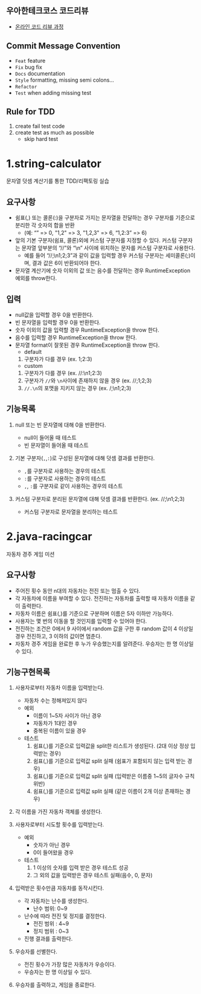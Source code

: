 ## 우아한테크코스 코드리뷰

* [온라인 코드 리뷰 과정](https://github.com/woowacourse/woowacourse-docs/blob/master/maincourse/README.md)

## Commit Message Convention

* ``Feat`` feature
* ``Fix`` bug fix
* ``Docs`` documentation
* ``Style`` formatting, missing semi colons...
* ``Refactor``
* ``Test`` when adding missing test

## Rule for TDD  

1. create fail test code
2. create test as much as possible
   - skip hard test

# 1.string-calculator

문자열 덧셈 계산기를 통한 TDD/리팩토링 실습

## 요구사항  

* 쉼표(,) 또는 콜론(:)을 구분자로 가지는 문자열을 전달하는 경우 구분자를 기준으로 분리한 각 숫자의 합을 반환 
  - (예: “” => 0, "1,2" => 3, "1,2,3" => 6, “1,2:3” => 6)
* 앞의 기본 구분자(쉼표, 콜론)외에 커스텀 구분자를 지정할 수 있다. 커스텀 구분자는 문자열 앞부분의 “//”와 “\n” 사이에 위치하는 문자를 커스텀 구분자로 사용한다.
  - 예를 들어 “//;\n1;2;3”과 같이 값을 입력할 경우 커스텀 구분자는 세미콜론(;)이며, 결과 값은 6이 반환되어야 한다.
* 문자열 계산기에 숫자 이외의 값 또는 음수를 전달하는 경우 RuntimeException 예외를 throw한다.

## 입력

- null값을 입력할 경우 0을 반환한다.
- 빈 문자열을 입력할 경우 0을 반환한다.
- 숫자 이외의 값을 입력할 경우 RuntimeException을 throw 한다.
- 음수를 입력할 경우 RuntimeException을 throw 한다.
- 문자열 format이 잘못된 경우 RuntimeException을 throw 한다.
  - default
   1. 구분자가 다를 경우 (ex. 1;2:3)
  - custom
   1. 구분자가 다를 경우 (ex. //:\n1;2:3)
   2. 구분자가 ``//``와 ``\n``사이에 존재하지 않을 경우 (ex. //;1;2;3)
   3. ``//.\n``의 포맷을 지키지 않는 경우 (ex. /;\n1;2;3)

## 기능목록  

1. null 또는 빈 문자열에 대해 0을 반환한다.  
   - null이 들어올 때 테스트
   - 빈 문자열이 들어올 때 테스트

2. 기본 구분자(``,``,``:``)로 구성된 문자열에 대해 덧셈 결과를 반환한다.
   - ``,``를 구분자로 사용하는 경우의 테스트
   - ``:``를 구분자로 사용하는 경우의 테스트
   - ``,``, ``:``를 구분자로 같이 사용하는 경우의 테스트
3. 커스텀 구분자로 분리된 문자열에 대해 덧셈 결과를 반환한다. (ex. //;\n1;2;3)
   - 커스텀 구분자로 문자열을 분리하는 테스트

# 2.java-racingcar

자동차 경주 게임 미션

## 요구사항  

* 주어진 횟수 동안 n대의 자동차는 전진 또는 멈출 수 있다.
* 각 자동차에 이름을 부여할 수 있다. 전진하는 자동차를 출력할 때 자동차 이름을 같이 출력한다.
* 자동차 이름은 쉼표(,)를 기준으로 구분하며 이름은 5자 이하만 가능하다.
* 사용자는 몇 번의 이동을 할 것인지를 입력할 수 있어야 한다.
* 전진하는 조건은 0에서 9 사이에서 random 값을 구한 후 random 값이 4 이상일 경우 전진하고, 3 이하의 값이면 멈춘다.
* 자동차 경주 게임을 완료한 후 누가 우승했는지를 알려준다. 우승자는 한 명 이상일 수 있다.

## 기능구현목록  
1. 사용자로부터 자동차 이름을 입력받는다.
   - 자동차 수는 정해져있지 않다
   - 예외
      - 이름이 1~5자 사이가 아닌 경우
      - 자동차가 1대인 경우
      - 중복된 이름이 있을 경우
   - 테스트
      1. 쉼표(,)를 기준으로 입력값을 split한 리스트가 생성된다. (2대 이상 정상 입력받는 경우)
      2. 쉼표(,)를 기준으로 입력값 split 실패 (쉼표가 포함되지 않는 입력 받는 경우)
      3. 쉼표(,)를 기준으로 입력값 split 실패 (입력받은 이름중 1~5의 글자수 규칙 위반)
      4. 쉼표(,)를 기준으로 입력값 split 실패 (같은 이름이 2개 이상 존재하는 경우)
      
2. 각 이름을 가진 자동차 객체를 생성한다.
3. 사용자로부터 시도할 횟수를 입력받는다.
   - 예외
      - 숫자가 아닌 경우
      - 0이 들어왔을 경우
    - 테스트
      1. 1 이상의 숫자를 입력 받은 경우 테스트 성공
      2. 그 외의 값을 입력받은 경우 테스트 실패(음수, 0, 문자)
4. 입력받은 횟수만큼 자동차를 동작시킨다.
   - 각 자동차는 난수를 생성한다.
      - 난수 범위: 0~9
   - 난수에 따라 전진 및 정지를 결정한다.
      - 전진 범위 : 4~9
      - 정지 범위 : 0~3
   - 진행 결과를 출력한다.
5. 우승자를 선별한다.
   - 전진 횟수가 가장 많은 자동차가 우승이다.
   - 우승자는 한 명 이상일 수 있다.
6. 우승자를 출력하고, 게임을 종료한다.

